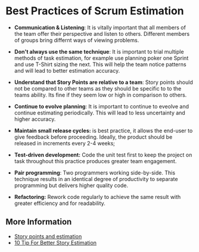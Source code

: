 Best Practices of Scrum Estimation
==================================

- **Communication & Listening**: It is vitally important that all members of the team offer their perspective and listen to others. Different members of groups bring differnt ways of viewing problems.

- **Don't always use the same technique**: It is important to trial multiple methods of task estimation, for example use planning poker one Sprint and use T-Shirt sizing the next. This will help the team notice patterns and will lead to better estimation accuracy.

- **Understand that Story Points are relative to a team**: Story points should not be compared to other teams as they should be specific to to the teams ability. Its fine if they seem low or high in comparison to others. 


- **Continue to evolve planning**: It is important to continue to eveolve and continue estimating periodically. This will lead to less uncertainty and higher accuracy. 

- **Maintain small release cycles:** is best practice, it allows the end-user to give feedback before proceeding. Ideally, the product should be released in increments every 2-4 weeks;

- **Test-driven development:** Code the unit test first to keep the project on task throughout this practice produces greater team engagement.

- **Pair programming**: Two programmers working side-by-side. This technique results in an identical degree of productivity to separate programming but delivers higher quality code.

- **Refactoring:** Rework code regularly to achieve the same result with greater efficiency and for readability.


## More Information

- [Story points and estimation](https://www.atlassian.com/agile/project-management/etimation)
- [10 Tip For Better Story Estimation](https://www.leadingagile.com/2014/01/10-tips-better-story-estimation/)